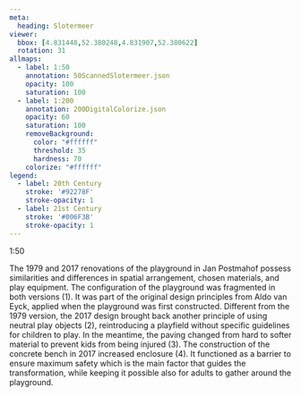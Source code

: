 ```yaml
---
meta:
  heading: Slotermeer
viewer:
  bbox: [4.831448,52.380248,4.831907,52.380622]
  rotation: 31
allmaps:
  - label: 1:50
    annotation: 50ScannedSlotermeer.json
    opacity: 100
    saturation: 100
  - label: 1:200
    annotation: 200DigitalColorize.json
    opacity: 60
    saturation: 100
    removeBackground:
      color: "#ffffff"
      threshold: 35
      hardness: 70
    colorize: "#ffffff"
legend:
  - label: 20th Century
    stroke: '#92278F'
    stroke-opacity: 1
  - label: 21st Century
    stroke: '#006F3B'
    stroke-opacity: 1
---
```

1:50

The 1979 and 2017 renovations of the playground in Jan Postmahof possess similarities and differences in spatial arrangement, chosen materials, and play equipment. The configuration of the playground was fragmented in both versions (1). It was part of the original design principles from Aldo van Eyck, applied when the playground was first constructed. Different from the 1979 version, the 2017 design brought back another principle of using neutral play objects (2), reintroducing a playfield without specific guidelines for children to play. In the meantime, the paving changed from hard to softer material to prevent kids from being injured (3). The construction of the concrete bench in 2017 increased enclosure (4). It functioned as a barrier to ensure maximum safety which is the main factor that guides the transformation, while keeping it possible also for adults to gather around the playground.